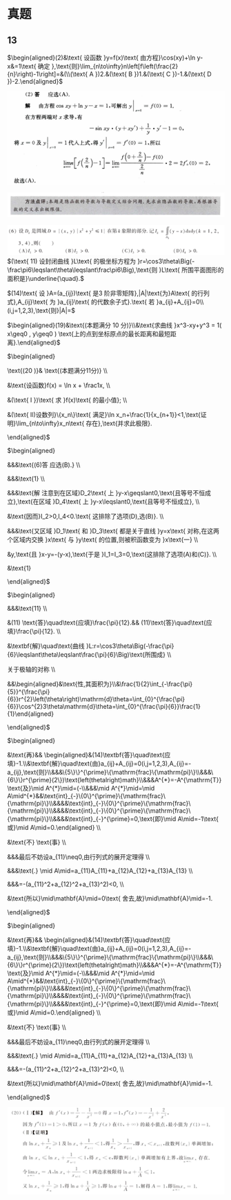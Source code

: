 # 真题

## 13

$\begin{aligned}(2)&\text{ 设函数 }y=f(x)\text{ 由方程}\cos(xy)+\ln y-x&=1\text{ 确定 },\text{则}\lim_{n\to\infty}n\left[f\left(\frac{2}{n}\right)-1\right]=&(\\(\text{ A })2.&(\text{ B })1.&(\text{ C })-1.&(\text{ D })-2.\end{aligned}$

![\<img alt="" data-attachment-key="C5W8W992" data-annotation="%7B%22attachmentURI%22%3A%22http%3A%2F%2Fzotero.org%2Fusers%2F14528735%2Fitems%2FU4BST6MW%22%2C%22annotationKey%22%3A%22Z7AJHIEW%22%2C%22color%22%3A%22%23ffd400%22%2C%22pageLabel%22%3A%22158%22%2C%22position%22%3A%7B%22pageIndex%22%3A165%2C%22rects%22%3A%5B%5B24.09%2C218.395%2C380.562%2C371.988%5D%5D%7D%7D" width="594" height="256" src="attachments/C5W8W992.png" ztype="zimage">](attachments/C5W8W992.png)

![\<img alt="" data-attachment-key="V2WXU9RJ" data-annotation="%7B%22attachmentURI%22%3A%22http%3A%2F%2Fzotero.org%2Fusers%2F14528735%2Fitems%2FVXC2GF9C%22%2C%22annotationKey%22%3A%22PSZRDEHZ%22%2C%22color%22%3A%22%23ffd400%22%2C%22pageLabel%22%3A%221%22%2C%22position%22%3A%7B%22pageIndex%22%3A0%2C%22rects%22%3A%5B%5B20.907%2C354.717%2C458.108%2C404.751%5D%5D%7D%7D" width="729" height="83" src="attachments/V2WXU9RJ.png" ztype="zimage">](attachments/V2WXU9RJ.png)

![\<img alt="" data-attachment-key="4AI47MFJ" data-annotation="%7B%22attachmentURI%22%3A%22http%3A%2F%2Fzotero.org%2Fusers%2F14528735%2Fitems%2F6EVMS5Y9%22%2C%22annotationKey%22%3A%22CDLZDE5U%22%2C%22color%22%3A%22%23ffd400%22%2C%22pageLabel%22%3A%221%22%2C%22position%22%3A%7B%22pageIndex%22%3A0%2C%22rects%22%3A%5B%5B15.925%2C233.473%2C589.527%2C314.901%5D%5D%7D%7D" width="956" height="136" src="attachments/4AI47MFJ.png" ztype="zimage">](attachments/4AI47MFJ.png)\
$(\text{ 11) 设封闭曲线 }L\text{ 的极坐标方程为 }r=\cos3\theta\Big(-\frac\pi6\leqslant\theta\leqslant\frac\pi6\Big),\text{则 }L\text{ 所围平面图形的面积是}\underline{\quad}.$

$(14)\text{ 设 }A=(a_{ij})\text{ 是3 阶非零矩阵},|A|\text{为}A\text{ 的行列式},A_{ij}\text{ 为 }a_{ij}\text{ 的代数余子式}.\text{ 若 }a_{ij}+A_{ij}=0\\(i,j=1,2,3),\text{则}|A|=$

$\begin{aligned}(19)&\text{(本题满分 10 分)}\\&\text{求曲线 }x^3-xy+y^3 = 1( x\geq0 , y\geq0 ) \text{上的点到坐标原点的最长距离和最短距离}.\end{aligned}$

\$\begin{aligned}

\text{(20 )}& \text{(本题满分11分)} \\\\

&\text{设函数}f(x) = \ln x + \frac1x, \\\\

&(\text{ I })\text{ 求 }f(x)\text{ 的最小值}; \\\\

&(\text{ II)设数列}\\{x\_n\\}\text{ 满足}\ln x\_n+\frac{1}{x\_{n+1}}<1,\text{证明}\lim\_{n\to\infty}x\_n\text{ 存在},\text{并求此极限}.

\end{aligned}\$

\$\begin{aligned}

&&&\text{(6)答 应选(B).} \\\\

&&&\text{1} \\\\

&&&\text{解 注意到在区域}D\_2\text{ 上 }y-x\geqslant0,\text{且等号不恒成立},\text{在区域 }D\_4\text{ 上 }y-x\leqslant0,\text{且等号不恒成立}, \\\\

&\text{因而}I\_2>0,I\_4<0.\text{ 这排除了选项(D),选(B)}. \\\\

&&&\text{又区域 }D\_1\text{ 和 }D\_3\text{ 都是关于直线 }y=x\text{ 对称,在这两个区域内交换 }x\text{ 与 }y\text{ 的位置,则被积函数变为 }x\text{一} \\\\

\&y,\text{且 }x-y=-(y-x),\text{于是 }I\_1=I\_3=0,\text{这排除了选项(A)和(C)}. \\\\

&\text{1}

\end{aligned}\$

\$\begin{aligned}

&&&\text{11} \\\\

&(11) \text{答}\quad\text{应填}\frac{\pi}{12}.&& (11)\text{答}\quad\text{应填}\frac{\pi}{12}. \\\\

&\textbf{解}\quad\text{曲线 }L:r=\cos3\theta\Big(-\frac{\pi}{6}\leqslant\theta\leqslant\frac{\pi}{6}\Big)\text{所围成} \\\\

关于极轴的对称 \\\\

&&\begin{aligned}&\text{性,其面积为}\\\\&\frac{1}{2}\int\_{-\frac{\pi}{5}}^{\frac{\pi}{6}}r^{2}\left(\theta\right)\mathrm{d}\theta=\int\_{0}^{\frac{\pi}{6}}\cos^{2}3\theta\mathrm{d}\theta=\int\_{0}^{\frac{\pi}{6}}\frac{1}{1}\end{aligned}

\end{aligned}\$

\$\begin{aligned}

&\text{再}&& \begin{aligned}&(14)\textbf{答}\quad\text{应填}-1.\\\\&\textbf{解}\quad\text{由}a\_{ij}+A\_{ij}=0(i,j=1,2,3),A\_{ij}=-a\_{ij},\text{则}\\\\&&&\\{5\\}\\}^{\prime}\\{\mathrm{frac}\\{\mathrm{pi}\\}\\\\&&&\\{6\\}\\}r^{\prime}(2\\})\text{left(thetalright)math}\\\\&&\&A^{\*}=-A^{\mathrm{T}} \text{及}\mid A^{\*}\mid=(-\\\\&&&\mid A^{\*}\mid=\mid A\mid^{\*}&&\text{int}\_{-}\\{0\\}^{\prime}\\{\mathrm{frac}\\{\mathrm{pi}\\}\\\\&&&&\text{int}\_{-}\\{0\\}^{\prime}\\{\mathrm{frac}\\{\mathrm{pi}\\}\\\\&&&&\text{int}\_{-}\\{0\\}^{\prime}\\{\mathrm{frac}\\{\mathrm{pi}\\}\\\\&&&&\text{int}\_{-}^{\prime}=0,\text{即}\mid A\mid=-1\text{ 或}\mid A\mid=0.\end{aligned} \\\\

&\text{不} \text{事} \\\\

&&&最后不妨设a\_{11}\neq0,由行列式的展开定理得 \\\\

&&&\text{.} \mid A\mid=a\_{11}A\_{11}+a\_{12}A\_{12}+a\_{13}A\_{13} \\\\

&&&=-(a\_{11}^2+a\_{12}^2+a\_{13}^2)<0, \\\\

&\text{所以}\mid\mathbf{A}\mid=0\text{ 舍去,故}\mid\mathbf{A}\mid=-1.

\end{aligned}\$

\$\begin{aligned}

&\text{再}&& \begin{aligned}&(14)\textbf{答}\quad\text{应填}-1.\\\\&\textbf{解}\quad\text{由}a\_{ij}+A\_{ij}=0(i,j=1,2,3),A\_{ij}=-a\_{ij},\text{则}\\\\&&&\\{5\\}\\}^{\prime}\\{\mathrm{frac}\\{\mathrm{pi}\\}\\\\&&&\\{6\\}\\}r^{\prime}(2\\})\text{left(thetalright)math}\\\\&&\&A^{\*}=-A^{\mathrm{T}} \text{及}\mid A^{\*}\mid=(-\\\\&&&\mid A^{\*}\mid=\mid A\mid^{\*}&&\text{int}\_{-}\\{0\\}^{\prime}\\{\mathrm{frac}\\{\mathrm{pi}\\}\\\\&&&&\text{int}\_{-}\\{0\\}^{\prime}\\{\mathrm{frac}\\{\mathrm{pi}\\}\\\\&&&&\text{int}\_{-}\\{0\\}^{\prime}\\{\mathrm{frac}\\{\mathrm{pi}\\}\\\\&&&&\text{int}\_{-}^{\prime}=0,\text{即}\mid A\mid=-1\text{ 或}\mid A\mid=0.\end{aligned} \\\\

&\text{不} \text{事} \\\\

&&&最后不妨设a\_{11}\neq0,由行列式的展开定理得 \\\\

&&&\text{.} \mid A\mid=a\_{11}A\_{11}+a\_{12}A\_{12}+a\_{13}A\_{13} \\\\

&&&=-(a\_{11}^2+a\_{12}^2+a\_{13}^2)<0, \\\\

&\text{所以}\mid\mathbf{A}\mid=0\text{ 舍去,故}\mid\mathbf{A}\mid=-1.

\end{aligned}\$

![\<img alt="" data-attachment-key="M6EYJX76" data-annotation="%7B%22attachmentURI%22%3A%22http%3A%2F%2Fzotero.org%2Fusers%2F14528735%2Fitems%2FVXC2GF9C%22%2C%22annotationKey%22%3A%22ZGU3EAMR%22%2C%22color%22%3A%22%23ffd400%22%2C%22pageLabel%22%3A%227%22%2C%22position%22%3A%7B%22pageIndex%22%3A6%2C%22rects%22%3A%5B%5B13.164%2C484.388%2C467.043%2C667.25%5D%5D%7D%7D" width="756" height="305" src="attachments/M6EYJX76.png" ztype="zimage">](attachments/M6EYJX76.png)
